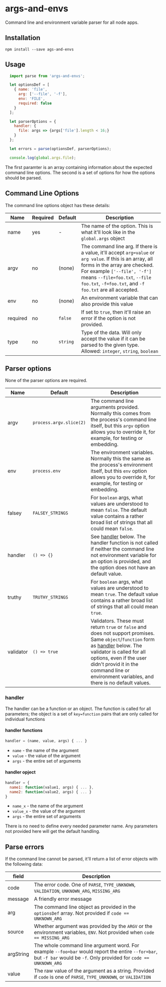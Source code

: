 # args-and-envs

Command line and environment variable parser for all node apps.

## Installation

```shell
npm install --save ags-and-envs
```


## Usage

```javascript
  import parse from 'args-and-envs';

  let optionsDef = [
    { name: 'file',
      arg: ['--file', '-f'],
      env: 'FILE',
      required: false
    }
  ];

  let parserOptions = {
    handler: {
      file: args => {args['file'].length < 16;}
    }
  };

  let errors = parse(optionsDef, parserOptions);

  console.log(global.args.file);
```

The first paramter is an array containing information about the expected
command line options. The second is a set of options for how the options
should be parsed.

## Command Line Options

The command line options object has these details:

| Name | Required | Default | Description |
| ---- | -------- | ------- | ----------- |
| name | yes | - | The name of the option. This is what it'll look like in the `global.args` object |
| argv  | no  | (none) | The command line arg. If there is a value, it'll accept `arg=value` or `arg value`. If this is an array, all forms in the array are checked. For example `['--file', '-f']` means `--file=foo.txt`, `--file foo.txt`, `-f=foo.txt`, and `-f foo.txt` are all accepted.
| env | no | (none) | An environment variable that can also provide this value
| required | no | `false` | If set to `true`, then it'll raise an error if the option is not provided.
| type | no | `string` | Type of the data. Will only accept the value if it can be parsed to the given type. Allowed: `integer`, `string`, `boolean`

## Parser options

None of the parser options are required.

| Name | Default | Description |
| ---- | ------- | ----------- |
| argv | `process.argv.slice(2)` | The command line arguments provided. Normally this comes from the process's command line itself, but this `argv` option allows you to override it, for example, for testing or embedding.
| env | `process.env` | The environment variables. Normally this the same as the process's environment itself, but this `env` option allows you to override it, for example, for testing or embedding.
| falsey | `FALSEY_STRINGS` | For `boolean` args, what values are understood to mean `false`. The default value contains a rather broad list of strings that all could mean `false`.
| handler | `() => {}` | See [handler](#handler) below. The handler function is not called if neither the command line not environment variable for an option is provided, and the option does not have an default value.
| truthy | `TRUTHY_STRINGS` | For `boolean` args, what values are understood to mean `true`. The default value contains a rather broad list of strings that all could mean `true`.
| validator | `() => true` | Validators. These must return `true` or `false` and does not support promises. Same `object`/`function` form as [handler](#handler) below. The validator is called for all options, even if the user didn't provid it in the command line or environment variables, and there is no default values.

### handler

The handler can be a function or an object. The function is called for all
parameters; the object is a set of `key=function` pairs that are only called
for individual functions

#### handler functions

```javascript
handler = (name, value, args) { ... }
```

* `name` - the name of the argument
* `value` - the value of the argument
* `args` - the entire set of arguments

#### handler opject

```javascript
handler = {
  name1: function(value1, args) { ... },
  name2: function(value2, args) { ... }
}
```

* `name_x` - the name of the argument
* `value_x` - the value of the argument
* `args` - the entire set of arguments

There is no need to define every needed parameter name. Any parameters not
provided here will get the default handling.

## Parse errors

If the command line cannot be parsed, it'll return a list of error objects with the following data:

| field | Description |
| ----- | ----------- |
| code  | The error code. One of `PARSE`, `TYPE_UNKNOWN`, `VALIDATION`, `UNKNOWN_ARG`, `MISSING_ARG` |
| message | A friendly error message |
| arg | The command line object as provided in the `optionsDef` array. Not provided if `code == UNKNOWN_ARG` |
| source | Whether argument was provided by the `ARGV` or the environment variables, `ENV`. Not provided when `code == MISSING_ARG` |
| argString | The whole command line argument word. For example `--foo=bar` would report the entire `--for=bar`, but `-f bar` would be `-f`. Only provided for `code == UNKNOWN_ARG` |
| value | The raw value of the argument as a string. Provided if `code` is one of `PARSE`, `TYPE_UNKNOWN`, or `VALIDATION` |